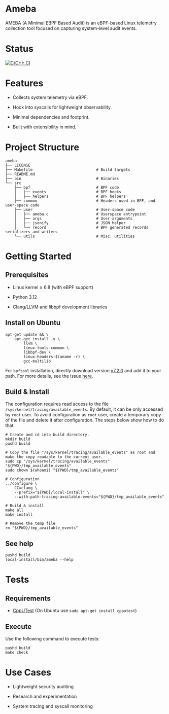 # Ameba
AMEBA (A Minimal EBPF Based Audit) is an eBPF-based Linux telemetry collection tool focused on capturing system-level audit events.

# Status
[![C/C++ CI](https://github.com/ixfrg/ameba/actions/workflows/c-cpp.yml/badge.svg?branch=main)](https://github.com/ixfrg/ameba/actions/workflows/c-cpp.yml)

# Features
* Collects system telemetry via eBPF.

* Hook into syscalls for lightweight observability.

* Minimal dependencies and footprint.

* Built with extensibility in mind.


# Project Structure
```
ameba
├── LICENSE
├── Makefile                            # Build targets
├── README.md
├── bin                                 # Binaries
└── src
    ├── bpf                             # BPF code
    │   ├── events                      # BPF hooks
    │   ├── helpers                     # BPF helpers
    ├── common                          # Headers used in BPF, and user-space code
    ├── user                            # User-space code
    │   ├── ameba.c                     # Userspace entrypoint
    │   ├── args                        # User arguments
    │   ├── jsonify                     # JSON helper
    │   └── record                      # BPF generated records serializers and writers
    └── utils                           # Misc. utilities
```

# Getting Started

## Prerequisites

* Linux kernel ≥ 6.8 (with eBPF support)

* Python 3.12

* Clang/LLVM and libbpf development libraries

## Install on Ubuntu

```
apt-get update && \
    apt-get install -y \
        llvm \
        linux-tools-common \
        libbpf-dev \
        linux-headers-$(uname -r) \
        gcc-multilib
```

For `bpftool` installation, directly download version [v7.2.0](https://github.com/libbpf/bpftool/releases/tag/v7.2.0) and add it to your path. For more details, see the issue [here](https://github.com/xdp-project/xdp-tutorial/issues/368).

## Build & Install

The configuration requires read access to the file `/sys/kernel/tracing/available_events`. By default, it can be only accessed by `root` user. To avoid configuration as `root` user, create a temporary copy of the file and delete it after configuration. The steps below show how to do that.

```
# Create and cd into build directory.
mkdir build
pushd build

# Copy the file "/sys/kernel/tracing/available_events" as root and make the copy readable to the current user.
sudo cp "/sys/kernel/tracing/available_events" "${PWD}/tmp_available_events"
sudo chown $(whoami) "${PWD}/tmp_available_events"

# Configuration
../configure \
    CC=clang \
    --prefix="${PWD}/local-install" \
    --with-path-tracing-available-events="${PWD}/tmp_available_events"

# Build & install
make all
make install

# Remove the temp file
rm "${PWD}/tmp_available_events"
```

## See help

```
pushd build
local-install/bin/ameba --help
```

# Tests

## Requirements

* [CppUTest](https://cpputest.github.io/manual.html) (On Ubuntu use `sudo apt-get install cpputest`)

## Execute

Use the following command to execute tests:
```
pushd build
make check
```

# Use Cases

* Lightweight security auditing

* Research and experimentation

* System tracing and syscall monitoring